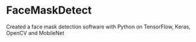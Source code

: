 # FaceMaskDetect
Created a face mask detection software with Python on TensorFlow, Keras, OpenCV and MobileNet
